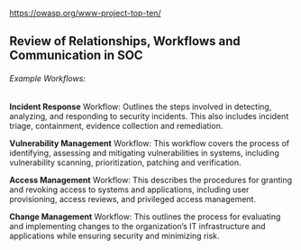 https://owasp.org/www-project-top-ten/



## Review of Relationships, Workflows and Communication in SOC
###### Example Workflows:

**Incident Response** Workflow: Outlines the steps involved in detecting, analyzing, and responding to security incidents.
This also includes incident triage, containment, evidence collection and remediation.

**Vulnerability Management** Workflow: This workflow covers the process of identifying, assessing and mitigating
vulnerabilities in systems, including vulnerability scanning, prioritization, patching and verification.

**Access Management** Workflow: This describes the procedures for granting and revoking access to systems and
applications, including user provisioning, access reviews, and privileged access management.

**Change Management** Workflow: This outlines the process for evaluating and implementing changes to the
organization’s IT infrastructure and applications while ensuring security and minimizing risk.

